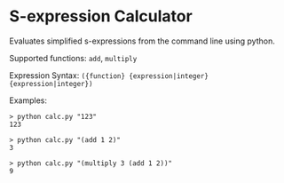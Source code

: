 # S-expression Calculator

Evaluates simplified s-expressions from the command line using python.

Supported functions: `add`, `multiply`

Expression Syntax: `({function} {expression|integer} {expression|integer})`

Examples:
```
> python calc.py "123"
123

> python calc.py "(add 1 2)"
3

> python calc.py "(multiply 3 (add 1 2))"
9
```

